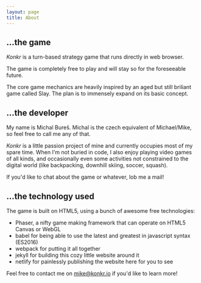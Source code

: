 ```yaml
---
layout: page
title: About
---
```


## ...the game

*Konkr* is a turn-based strategy game that runs directly in web browser.

The game is completely free to play and will stay so for the foreseeable future.

The core game mechanics are heavily inspired by an aged but still briliant game called Slay. The plan is to immensely expand on its basic concept.

## ...the developer

My name is Michal Bureš. Michal is the czech equivalent of Michael/Mike, so feel free to call me any of that. 

*Konkr* is a little passion project of mine and currently occupies most of my spare time. When I'm not buried in code, I also enjoy playing video games of all kinds, and occasionally even some activities not constrained to the digital world (like backpacking, downhill skiing, soccer, squash).

If you'd like to chat about the game or whatever, lob me a mail!

## ...the technology used

The game is built on HTML5, using a bunch of awesome free technologies:

* Phaser, a nifty game making framework that can operate on HTML5 Canvas or WebGL
* babel for being able to use the latest and greatest in javascript syntax (ES2016)
* webpack for putting it all together
* jekyll for building this cozy little website around it 
* netlify for painlessly publishing the website here for you to see

Feel free to contact me on mike@konkr.io if you'd like to learn more!